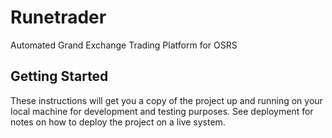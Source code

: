 # Runetrader

Automated Grand Exchange Trading Platform for OSRS

## Getting Started

These instructions will get you a copy of the project up and running on your local machine for development and testing purposes. See deployment for notes on how to deploy the project on a live system.


